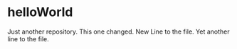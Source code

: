 # helloWorld
Just another repository. This one changed.
New Line to the file.
Yet another line to the file.
